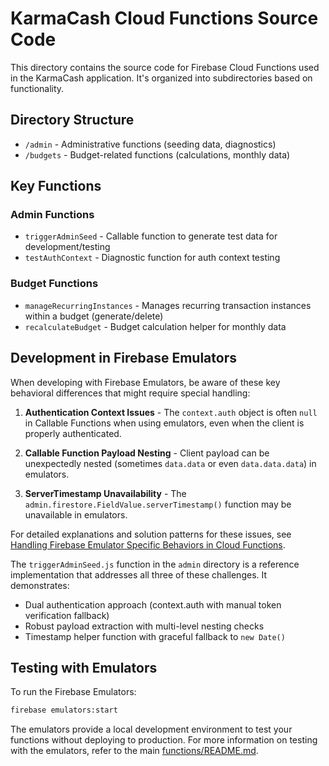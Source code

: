 # KarmaCash Cloud Functions Source Code

This directory contains the source code for Firebase Cloud Functions used in the KarmaCash application. It's organized into subdirectories based on functionality.

## Directory Structure

- `/admin` - Administrative functions (seeding data, diagnostics)
- `/budgets` - Budget-related functions (calculations, monthly data)

## Key Functions

### Admin Functions

- `triggerAdminSeed` - Callable function to generate test data for development/testing
- `testAuthContext` - Diagnostic function for auth context testing

### Budget Functions

- `manageRecurringInstances` - Manages recurring transaction instances within a budget (generate/delete)
- `recalculateBudget` - Budget calculation helper for monthly data

## Development in Firebase Emulators

When developing with Firebase Emulators, be aware of these key behavioral differences that might require special handling:

1. **Authentication Context Issues** - The `context.auth` object is often `null` in Callable Functions when using emulators, even when the client is properly authenticated.

2. **Callable Function Payload Nesting** - Client payload can be unexpectedly nested (sometimes `data.data` or even `data.data.data`) in emulators.

3. **ServerTimestamp Unavailability** - The `admin.firestore.FieldValue.serverTimestamp()` function may be unavailable in emulators.

For detailed explanations and solution patterns for these issues, see [Handling Firebase Emulator Specific Behaviors in Cloud Functions](../../docs/B4.3_Backend_Functions.md#8-handling-firebase-emulator-specific-behaviors-in-cloud-functions).

The `triggerAdminSeed.js` function in the `admin` directory is a reference implementation that addresses all three of these challenges. It demonstrates:

- Dual authentication approach (context.auth with manual token verification fallback)
- Robust payload extraction with multi-level nesting checks
- Timestamp helper function with graceful fallback to `new Date()`

## Testing with Emulators

To run the Firebase Emulators:

```bash
firebase emulators:start
```

The emulators provide a local development environment to test your functions without deploying to production. For more information on testing with the emulators, refer to the main [functions/README.md](../README.md). 